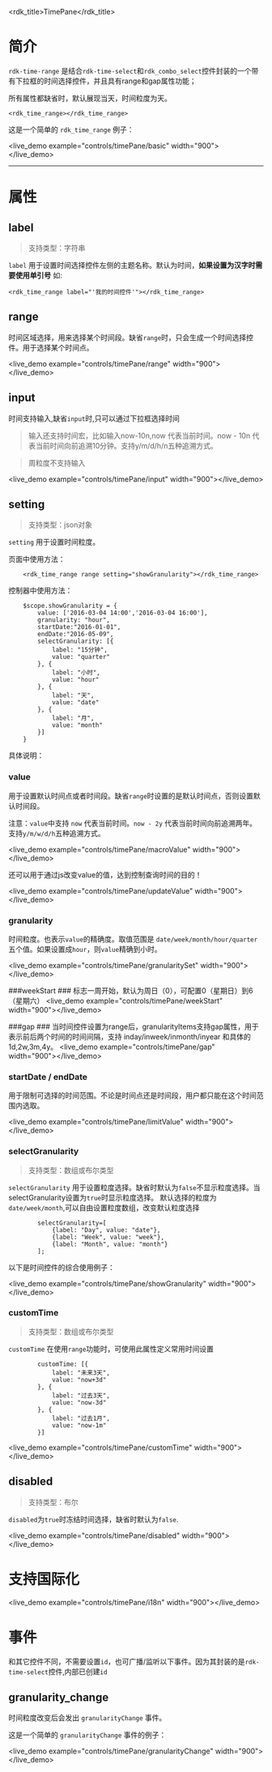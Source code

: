 <rdk_title>TimePane</rdk_title>

# 简介 #

`rdk-time-range` 是结合`rdk-time-select`和`rdk_combo_select`控件封装的一个带有下拉框的时间选择控件，并且具有range和gap属性功能；

所有属性都缺省时，默认展现当天，时间粒度为天。

	<rdk_time_range></rdk_time_range>

这是一个简单的 `rdk_time_range` 例子：

<live_demo example="controls/timePane/basic" width="900"></live_demo>

---
# 属性 #

## label <binding></binding> ##
> 支持类型：字符串

`label` 用于设置时间选择控件左侧的主题名称。默认为时间，**如果设置为汉字时需要使用单引号**
 如:

	<rdk_time_range label="'我的时间控件'"></rdk_time_range>


## range ##

时间区域选择，用来选择某个时间段。缺省`range`时，只会生成一个时间选择控件。用于选择某个时间点。

<live_demo example="controls/timePane/range" width="900"></live_demo>

## input ##

时间支持输入,缺省`input`时,只可以通过下拉框选择时间

>输入还支持时间宏，比如输入now-10n,now 代表当前时间。now - 10n 代表当前时间向前追溯10分钟。支持y/m/d/h/n五种追溯方式。

>周粒度不支持输入

<live_demo example="controls/timePane/input" width="900"></live_demo>

## setting ##
> 支持类型：json对象

`setting` 用于设置时间粒度。

页面中使用方法：

		<rdk_time_range range setting="showGranularity"></rdk_time_range>

控制器中使用方法：

	    $scope.showGranularity = {
	        value: ['2016-03-04 14:00','2016-03-04 16:00'],
			granularity: "hour",
			startDate:"2016-01-01",
	        endDate:"2016-05-09",
	        selectGranularity: [{
	            label: "15分钟",
	            value: "quarter"
	        }, {
	            label: "小时",
	            value: "hour"
	        }, {
	            label: "天",
	            value: "date"
	        }, {
	            label: "月",
	            value: "month"
	        }]
	    }

具体说明：

### value ###
  
用于设置默认时间点或者时间段。缺省`range`时设置的是默认时间点，否则设置默认时间段。

注意：`value`中支持 `now` 代表当前时间。`now - 2y` 代表当前时间向前追溯两年。支持`y/m/w/d/h`五种追溯方式。

<live_demo example="controls/timePane/macroValue" width="900"></live_demo>

还可以用于通过js改变value的值，达到控制查询时间的目的！

<live_demo example="controls/timePane/updateValue" width="900"></live_demo>

### granularity ###
	
时间粒度。也表示`value`的精确度。取值范围是 `date/week/month/hour/quarter` 五个值。如果设置成`hour`，则`value`精确到小时。

<live_demo example="controls/timePane/granularitySet" width="900"></live_demo>

###weekStart ###
标志一周开始，默认为周日（0），可配置0（星期日）到6（星期六）
<live_demo example="controls/timePane/weekStart" width="900"></live_demo>

###gap ###
当时间控件设置为range后，granularityItems支持gap属性，用于表示前后两个时间的时间间隔，支持
inday/inweek/inmonth/inyear 和具体的 1d,2w,3m,4y。
<live_demo example="controls/timePane/gap" width="900"></live_demo>

### startDate / endDate ###

用于限制可选择的时间范围。不论是时间点还是时间段，用户都只能在这个时间范围内选取。

<live_demo example="controls/timePane/limitValue" width="900"></live_demo>
	
### selectGranularity ###
> 支持类型：数组或布尔类型

`selectGranularity` 用于设置粒度选择。缺省时默认为`false`不显示粒度选择。当selectGranularity设置为`true`时显示粒度选择。
默认选择的粒度为`date/week/month`,可以自由设置粒度数组，改变默认粒度选择

            selectGranularity=[
                {label: "Day", value: "date"},
                {label: "Week", value: "week"},
                {label: "Month", value: "month"}
            ];

以下是时间控件的综合使用例子：

<live_demo example="controls/timePane/showGranularity" width="900"></live_demo>

### customTime ###
> 支持类型：数组或布尔类型

`customTime` 在使用`range`功能时，可使用此属性定义常用时间设置

            customTime: [{
                label: "未来3天",
                value: "now+3d"
            }, {
                label: "过去3天",
                value: "now-3d"
            }, {
                label: "过去1月",
                value: "now-1m"
            }]


<live_demo example="controls/timePane/customTime" width="900"></live_demo>

## disabled ##

> 支持类型：布尔

`disabled`为`true`时冻结时间选择，缺省时默认为`false`.

<live_demo example="controls/timePane/disabled" width="900"></live_demo>

# 支持国际化 #
<live_demo example="controls/timePane/i18n" width="900"></live_demo>

# 事件 #

和其它控件不同，不需要设置`id`，也可广播/监听以下事件。因为其封装的是`rdk-time-select`控件,内部已创建`id`

## granularity_change ##

时间粒度改变后会发出 `granularityChange` 事件。

这是一个简单的 `granularityChange` 事件的例子：

<live_demo example="controls/timePane/granularityChange" width="900"></live_demo>

